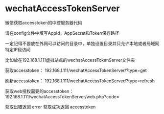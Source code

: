 # wechatAccessTokenServer

微信获取accesstoken的中控服务器代码

请在config文件中填写AppId，AppSecret和Token保存路径

一定记得不要放在外网可以访问的目录中，单独设置目录并只允许本地或者局域网特定IP段访问

比如放在192.168.1.111虚拟站点的wechatAccessTokenServer文件夹

获取accesstoken：
192.168.1.111/wechatAccessTokenServer/?type=get

刷新accesstoken：
192.168.1.111/wechatAccessTokenServer/?type=refresh

获取web授权需要的accesstoken：
192.168.1.111/wechatAccessTokenServer/web.php?code=

获取出错返回 error
获取成功返回 accesstoken